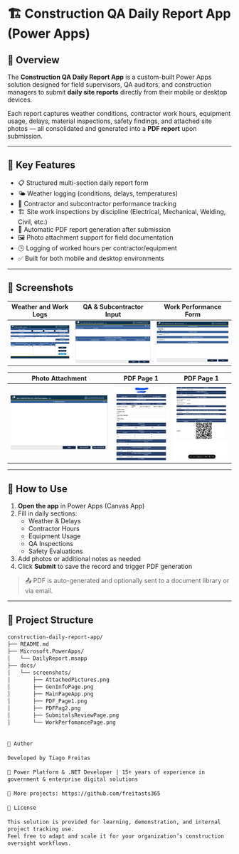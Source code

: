 # 🏗️ Construction QA Daily Report App (Power Apps)

## 📄 Overview

The **Construction QA Daily Report App** is a custom-built Power Apps solution designed for field supervisors, QA auditors, and construction managers to submit **daily site reports** directly from their mobile or desktop devices.

Each report captures weather conditions, contractor work hours, equipment usage, delays, material inspections, safety findings, and attached site photos — all consolidated and generated into a **PDF report** upon submission.

---

## 🧩 Key Features

- 📋 Structured multi-section daily report form
- 🌤️ Weather logging (conditions, delays, temperatures)
- 👷 Contractor and subcontractor performance tracking
- 🏗️ Site work inspections by discipline (Electrical, Mechanical, Welding, Civil, etc.)
- 🧾 Automatic PDF report generation after submission
- 🖼️ Photo attachment support for field documentation
- 🕒 Logging of worked hours per contractor/equipment
- ✅ Built for both mobile and desktop environments

---

## 📸 Screenshots

| Weather and Work Logs                     | QA & Subcontractor Input                      | Work Performance Form               |
| ----------------------------------------- | --------------------------------------------- | ----------------------------------- |
| ![](docs/screenshots/GenInfoPage.png) | ![](docs/screenshots/WorkPerfomancePage.png) | ![](docs/screenshots/SubmitalsReviewPage.png) |

|  Photo Attachment                           | PDF Page 1                                | PDF Page 1                                |
| ------------------------------------------- | ----------------------------------------- | ----------------------------------------- |
| ![](docs/screenshots/AttachedPictures.png) | ![](docs/screenshots/PDF_Page1.png)| ![](docs/screenshots/PDFPag2.png)|

---

## 🚀 How to Use

1. **Open the app** in Power Apps (Canvas App)
2. Fill in daily sections:
   - Weather & Delays
   - Contractor Hours
   - Equipment Usage
   - QA Inspections
   - Safety Evaluations
3. Add photos or additional notes as needed
4. Click **Submit** to save the record and trigger PDF generation

> 📤 PDF is auto-generated and optionally sent to a document library or via email.

---

## 📂 Project Structure

```text
construction-daily-report-app/
├── README.md
├── Microsoft.PowerApps/
│   └── DailyReport.msapp
├── docs/
│   └── screenshots/
│       ├── AttachedPictures.png
│       ├── GenInfoPage.png
│       ├── MainPageApp.png
│       ├── PDF_Page1.png
│       ├── PDFPag2.png
│       ├── SubmitalsReviewPage.png
│       └── WorkPerfomancePage.png


👤 Author

Developed by Tiago Freitas

💼 Power Platform & .NET Developer | 15+ years of experience in government & enterprise digital solutions

📂 More projects: https://github.com/freitasts365

📄 License

This solution is provided for learning, demonstration, and internal project tracking use.
Feel free to adapt and scale it for your organization’s construction oversight workflows.

```
